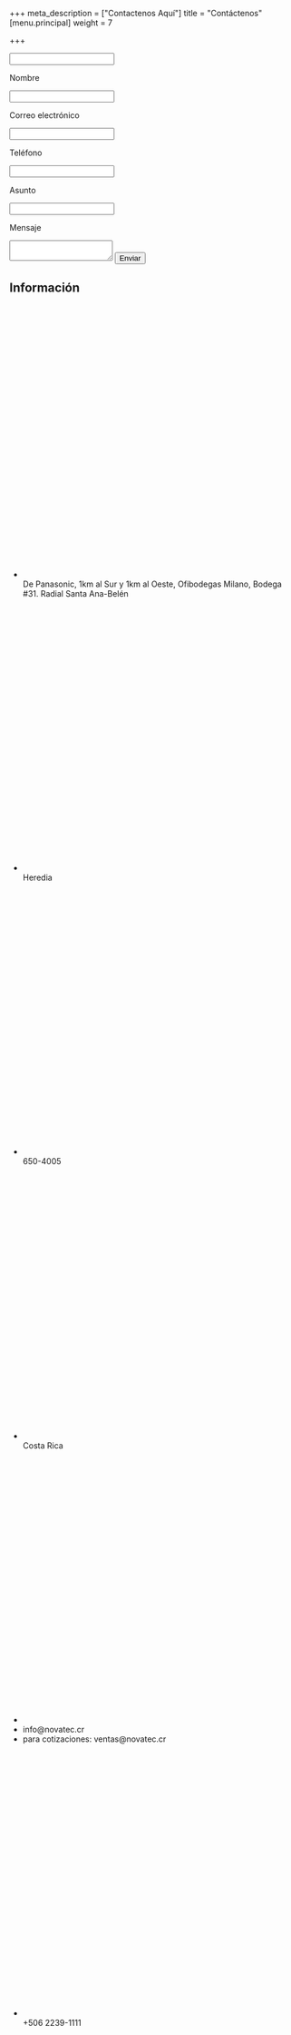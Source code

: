 +++
meta_description = ["Contactenos Aquí"]
title = "Contáctenos"
[menu.principal]
weight = 7

+++
<div class="container-container">

<div class="contact-form-left">

<form class="contact-form" name="contacto" action="gracias" netlify-honeypot="adios" netlify>

<p class="visually-hidden">

<label><input name="adios"></label>

</p>

<label for="nombre" class="requerido">Nombre</label>

<input type="text" name="nombre" id="nombre" required/>

<label for="email" class="requerido">Correo electrónico</label>

<input type="text" name="email" id="email" required/>

<label for="telefono" class="requerido">Teléfono</label>

<input type="text" name="telefono" id="telefono" required/>

<label for="subject">Asunto</label>

<input type="text" name="subject" id="subject" />

<label for="mensaje" class="requerido">Mensaje</label>

<textarea name="mensaje" required></textarea>

<input type="submit" value="Enviar" class="btn btn-primary" id="mensaje" />

</form>

</div>

<div class="contact-info"> <h2>Información</h2> <ul> <li> <svg viewBox="0 0 8 8" class="icon"> <use xlink:href="/open-iconic.svg#map-marker"></use> </svg> De Panasonic, 1km al Sur y 1km al Oeste, Ofibodegas Milano, Bodega #31. Radial Santa Ana-Belén </li> <li> <svg viewBox="0 0 8 8" class="icon"> <use xlink:href="/open-iconic.svg#location"></use> </svg> Heredia </li> <li> <svg viewBox="0 0 8 8" class="icon"> <use xlink:href="/open-iconic.svg#inbox"></use> </svg> 650-4005 </li> <li> <svg viewBox="0 0 8 8" class="icon"> <use xlink:href="/open-iconic.svg#globe"></use> </svg> Costa Rica </li> <li> <svg viewBox="0 0 8 8" class="icon"> <use xlink:href="/open-iconic.svg#envelope-closed"></use> </svg>

<li>info@novatec.cr</li>

<li>para cotizaciones: ventas@novatec.cr</li>

</li> <li> <svg viewBox="0 0 8 8" class="icon"> <use xlink:href="/open-iconic.svg#phone"></use> </svg> +506 2239-1111 </li> <li> <svg viewBox="0 0 8 8" class="icon"> <use xlink:href="/open-iconic.svg#phone"></use> </svg> +506 2239-1212 </li> </ul> </div></div>